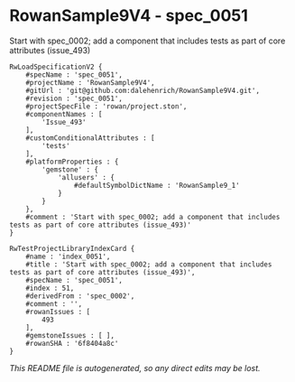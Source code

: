 # RowanSample9V4 - spec_0051
Start with spec_0002; add a component that includes tests as part of core attributes (issue_493)
```
RwLoadSpecificationV2 {
	#specName : 'spec_0051',
	#projectName : 'RowanSample9V4',
	#gitUrl : 'git@github.com:dalehenrich/RowanSample9V4.git',
	#revision : 'spec_0051',
	#projectSpecFile : 'rowan/project.ston',
	#componentNames : [
		'Issue_493'
	],
	#customConditionalAttributes : [
		'tests'
	],
	#platformProperties : {
		'gemstone' : {
			'allusers' : {
				#defaultSymbolDictName : 'RowanSample9_1'
			}
		}
	},
	#comment : 'Start with spec_0002; add a component that includes tests as part of core attributes (issue_493)'
}

RwTestProjectLibraryIndexCard {
	#name : 'index_0051',
	#title : 'Start with spec_0002; add a component that includes tests as part of core attributes (issue_493)',
	#specName : 'spec_0051',
	#index : 51,
	#derivedFrom : 'spec_0002',
	#comment : '',
	#rowanIssues : [
		493
	],
	#gemstoneIssues : [ ],
	#rowanSHA : '6f8404a8c'
}
```

*This README file is autogenerated, so any direct edits may be lost.*
